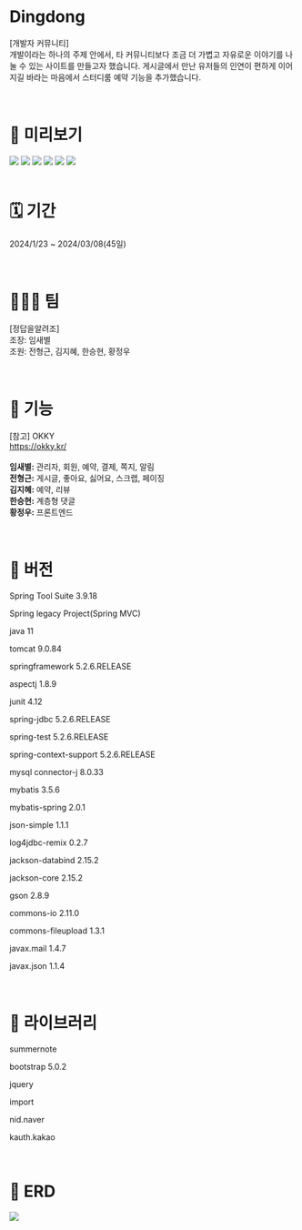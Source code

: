 # Dingdong
[개발자 커뮤니티]<br>
개발이라는 하나의 주제 안에서, 타 커뮤니티보다 조금 더 가볍고 자유로운 이야기를 나눌 수 있는 사이트를 만들고자 했습니다. 게시글에서 만난 유저들의 인연이 편하게 이어지길 바라는 마음에서 스터디룸 예약 기능을 추가했습니다.

<br>

# 📌 미리보기
<img src="https://github.com/bbbyeol01/dingdong/assets/145461705/0bcf462d-7088-4684-8557-5bb4b3920ed3">
<img src="https://github.com/bbbyeol01/dingdong/assets/145461705/6434b02c-6eee-4323-8bdf-a3e7feb15acf">
<img src="https://github.com/bbbyeol01/dingdong/assets/145461705/433c55b5-a248-443a-bcff-f428b67f14f6">
<img src="https://github.com/bbbyeol01/dingdong/assets/145461705/9286b6a5-848d-45d1-9e3e-9f61164d7f63">
<img src="https://github.com/bbbyeol01/dingdong/assets/145461705/9efc7663-ba5a-4239-a762-ed3e726e7a8f">
<img src="https://github.com/bbbyeol01/dingdong/assets/145461705/e085ffc3-e1a2-4773-890c-1b6f5262c1a8">

<br>
<br>

# 🗓 ️기간
2024/1/23 ~ 2024/03/08(45일)

<br>

# 🧑‍🤝‍🧑 팀
[정답을알려조]<br>
조장: 임새별<br>
조원: 전형근, 김지혜, 한승현, 황정우

<br>

# 📌 기능
[참고] OKKY<br>
https://okky.kr/
<br>
<br>
**임새별:** 관리자, 회원, 예약, 결제, 쪽지, 알림
<br>
**전형근:** 게시글, 좋아요, 싫어요, 스크랩, 페이징
<br>
**김지혜:** 예약, 리뷰
<br>
**한승현:** 계층형 댓글
<br>
**황정우:** 프론트엔드

<br>

# 📌 버전
Spring Tool Suite 3.9.18

Spring legacy Project(Spring MVC)

java 11

tomcat 9.0.84

springframework 5.2.6.RELEASE

aspectj 1.8.9

junit 4.12

spring-jdbc  5.2.6.RELEASE

spring-test  5.2.6.RELEASE

spring-context-support 5.2.6.RELEASE

mysql connector-j 8.0.33

mybatis 3.5.6

mybatis-spring 2.0.1

json-simple 1.1.1

log4jdbc-remix 0.2.7

jackson-databind 2.15.2

jackson-core 2.15.2

gson 2.8.9

commons-io 2.11.0

commons-fileupload 1.3.1

javax.mail 1.4.7

javax.json 1.1.4

<br>

# 📌 라이브러리
summernote

bootstrap 5.0.2

jquery

import

nid.naver

kauth.kakao

<br>

# 📌 ERD
<img src="https://github.com/bbbyeol01/dingdong/assets/145461705/8639ee77-e343-4fa1-871f-a07424c92c25">

<br>
<br>
<br>
